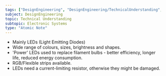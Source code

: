 ```yaml
---
tags: ["DesignEngineering", "DesignEngineering/TechnicalUnderstanding", "DesignEngineering/TechnicalUnderstanding/ElectronicSystems", "DesignEngineering/TechnicalUnderstanding/ElectronicSystems/Components"]
subject: DesignEngineering
topic: Technical Understanding
subtopic: Electronic Systems
type: "Atomic Note"
---
```


  - Mainly LEDs (Light Emitting Diodes)
  - Wide range of colours, sizes, brightness and shapes.
  - 'Power' LEDs used to replace filament bulbs - better efficiency, longer life, reduced energy consumption.
  - RGB/Flexible strips available.
  - LEDs need a current-limiting resistor, otherwise they might be damaged.